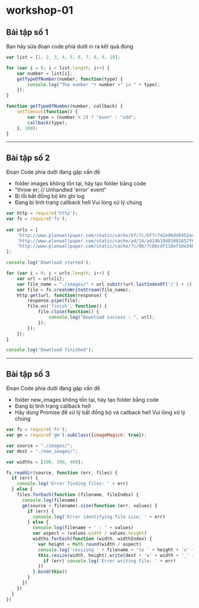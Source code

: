 # workshop-01
## Bài tập số 1
Bạn hãy sửa đoạn code phía dưới in ra kết quả đúng
```javascript
var list = [1, 2, 3, 4, 5, 6, 7, 8, 9, 10];

for (var i = 0; i < list.length; i++) {
    var number = list[i];
    getTypeOfNumber(number, function(type) {
        console.log("The number "+ number +" is " + type);
    });
}

function getTypeOfNumber(number, callback) {
    setTimeout(function() {
        var type = (number % 2) ? "even" : "odd";
        callback(type);
    }, 100);
}
```

---
## Bài tập số 2
Đoạn Code phía dưới đang gặp vấn đề
- folder images không tồn tại, hãy tạo folder bằng code
- "throw er; // Unhandled 'error' event"
- Bị lỗi bất đồng bộ khi ghi log
- Ðang bị tình trạng callback hell
Vui lòng xử lý chúng

```javascript
var http = require('http');
var fs = require('fs');
 
var urls = [
    'http://www.planwallpaper.com/static/cache/bf/7c/bf7c742e96dd0452aa42677ecb1c90d6.jpg',
    'http://www.planwallpaper.com/static/cache/ad/14/ad14b19481081657f6028fbeb7566bfa.jpg',
    'http://www.planwallpaper.com/static/cache/7c/8b/7c8bcdf118ef10e348acb5c11bced5fa.jpg'
];

console.log('Download started');

for (var i = 0; i < urls.length; i++) {
    var url = urls[i];
    var file_name = "./images/" + url.substr(url.lastIndexOf('/') + 1);
    var file = fs.createWriteStream(file_name);
    http.get(url, function(response) {
        response.pipe(file);
        file.on('finish', function() {
            file.close(function() {
                console.log("Download success : ", url);
            });
        });
    });
}

console.log('Download finished');
```

---
## Bài tập số 3
Đoạn Code phía dưới đang gặp vấn đề
- folder new_images không tồn tại, hãy tạo folder bằng code
- Ðang bị tình trạng callback hell
- Hãy dùng Promise để xử lý bất đồng bộ và callback hell
Vui lòng xử lý chúng

```javascript
var fs = require('fs');
var gm = require('gm').subClass({imageMagick: true});

var source = "./images/";
var dest = "./new_images/";

var widths = [100, 300, 400];

fs.readdir(source, function (err, files) {
  if (err) {
    console.log('Error finding files: ' + err)
  } else {
    files.forEach(function (filename, fileIndex) {
      console.log(filename)
      gm(source + filename).size(function (err, values) {
        if (err) {
          console.log('Error identifying file size: ' + err)
        } else {
          console.log(filename + ' : ' + values)
          var aspect = (values.width / values.height)
          widths.forEach(function (width, widthIndex) {
            var height = Math.round(width / aspect)
            console.log('resizing ' + filename + 'to ' + height + 'x' + height)
            this.resize(width, height).write(dest + 'w' + width + '_' + filename, function(err) {
              if (err) console.log('Error writing file: ' + err)
            })
          }.bind(this))
        }
      })
    })
  }
})
```
